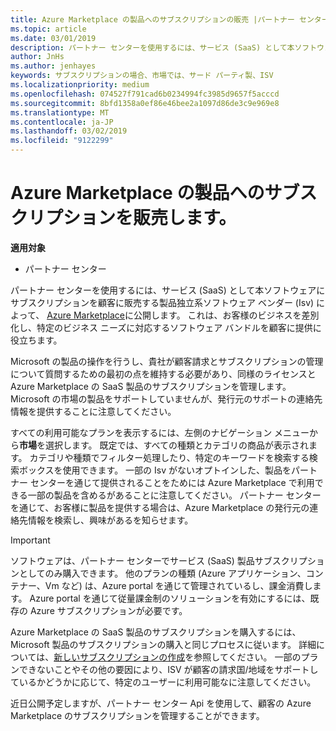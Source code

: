 ```yaml
---
title: Azure Marketplace の製品へのサブスクリプションの販売 |パートナー センター
ms.topic: article
ms.date: 03/01/2019
description: パートナー センターを使用するには、サービス (SaaS) として本ソフトウェアにサブスクリプションを顧客に販売する製品独立系ソフトウェア ベンダー (Isv)、Azure Marketplace に公開します。
author: JnHs
ms.author: jenhayes
keywords: サブスクリプションの場合、市場では、サード パーティ製、ISV
ms.localizationpriority: medium
ms.openlocfilehash: 074527f791cad6b0234994fc3985d9657f5acccd
ms.sourcegitcommit: 8bfd1358a0ef86e46bee2a1097d86de3c9e969e8
ms.translationtype: MT
ms.contentlocale: ja-JP
ms.lasthandoff: 03/02/2019
ms.locfileid: "9122299"
---
```

# <a name="sell-subscriptions-to-azure-marketplace-products"></a>Azure Marketplace の製品へのサブスクリプションを販売します。

**適用対象**

-  パートナー センター


パートナー センターを使用するには、サービス (SaaS) として本ソフトウェアにサブスクリプションを顧客に販売する製品独立系ソフトウェア ベンダー (Isv) によって、 [Azure Marketplace](https://azuremarketplace.microsoft.com/marketplace)に公開します。 これは、お客様のビジネスを差別化し、特定のビジネス ニーズに対応するソフトウェア バンドルを顧客に提供に役立ちます。 

Microsoft の製品の操作を行うし、貴社が顧客請求とサブスクリプションの管理について質問するための最初の点を維持する必要があり、同様のライセンスと Azure Marketplace の SaaS 製品のサブスクリプションを管理します。 Microsoft の市場の製品をサポートしていませんが、発行元のサポートの連絡先情報を提供することに注意してください。

すべての利用可能なプランを表示するには、左側のナビゲーション メニューから**市場**を選択します。 既定では、すべての種類とカテゴリの商品が表示されます。 カテゴリや種類でフィルター処理したり、特定のキーワードを検索する検索ボックスを使用できます。 一部の Isv がないオプトインした、製品をパートナー センターを通じて提供されることをためには Azure Marketplace で利用できる一部の製品を含めるがあることに注意してください。 パートナー センターを通じて、お客様に製品を提供する場合は、Azure Marketplace の発行元の連絡先情報を検索し、興味があるを知らせます。

> [!IMPORTANT]
> ソフトウェアは、パートナー センターでサービス (SaaS) 製品サブスクリプションとしてのみ購入できます。 他のプランの種類 (Azure アプリケーション、コンテナー、Vm など) は、Azure portal を通じて管理されているし、課金消費します。 Azure portal を通じて従量課金制のソリューションを有効にするには、既存の Azure サブスクリプションが必要です。

Azure Marketplace の SaaS 製品のサブスクリプションを購入するには、Microsoft 製品のサブスクリプションの購入と同じプロセスに従います。 詳細については、[新しいサブスクリプションの作成](create-a-new-subscription.md)を参照してください。 一部のプランできないことやその他の要因により、ISV が顧客の請求国/地域をサポートしているかどうかに応じて、特定のユーザーに利用可能なに注意してください。

近日公開予定しますが、パートナー センター Api を使用して、顧客の Azure Marketplace のサブスクリプションを管理することができます。 

